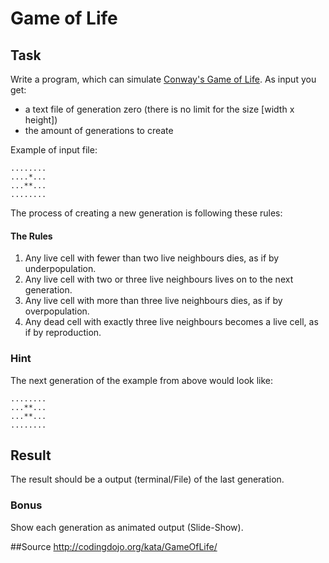 # Game of Life

## Task
Write a program, which can simulate [Conway's Game of Life](https://en.wikipedia.org/wiki/Conway%27s_Game_of_Life).
As input you get:
* a text file of generation zero (there is no limit for the size [width x height])
* the amount of generations to create

Example of input file:
```
........
....*...
...**...
........
```
The process of creating a new generation is following these rules:

#### The Rules
1. Any live cell with fewer than two live neighbours dies, as if by underpopulation.
2. Any live cell with two or three live neighbours lives on to the next generation.
3. Any live cell with more than three live neighbours dies, as if by overpopulation.
4. Any dead cell with exactly three live neighbours becomes a live cell, as if by reproduction.

### Hint
The next generation of the example from above would look like:
```
........
...**...
...**...
........
```

## Result
The result should be a output (terminal/File) of the last generation.

### Bonus
Show each generation as animated output (Slide-Show).

##Source
http://codingdojo.org/kata/GameOfLife/